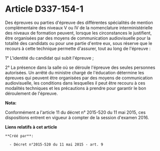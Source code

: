 # Article D337-154-1

Des épreuves ou parties d'épreuve des différentes spécialités de mention complémentaire des niveaux V ou IV de la
nomenclature interministérielle des niveaux de formation peuvent, lorsque les circonstances le justifient, être organisées
par des moyens de communication audiovisuelle pour la totalité des candidats ou pour une partie d'entre eux, sous réserve que
le recours à cette technique permette d'assurer, tout au long de l'épreuve : 

1° L'identité du candidat qui subit l'épreuve ; 

2° La présence dans la salle où se déroule l'épreuve des seules personnes autorisées. Un arrêté du ministre chargé de
l'éducation détermine les épreuves qui peuvent être organisées par des moyens de communication audiovisuelle, les conditions
dans lesquelles il peut être recouru à ces modalités techniques et les précautions à prendre pour garantir le bon déroulement
de l'épreuve.

**Nota:**

Conformément a l'article 11 du décret n° 2015-520 du 11 mai 2015, ces dispositions entrent en vigueur à compter de la session
d'examen 2016.

**Liens relatifs à cet article**

	**Créé par**:

	  - Décret n°2015-520 du 11 mai 2015 - art. 9
